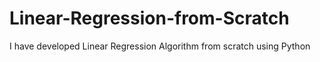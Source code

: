 # Linear-Regression-from-Scratch
I have developed Linear Regression Algorithm from scratch using Python
